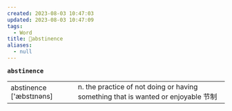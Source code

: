 ```yaml
---
created: 2023-08-03 10:47:03
updated: 2023-08-03 10:47:09
tags:
  - Word
title: 📖abstinence
aliases:
  - null
---
```


<pre><strong>abstinence</strong></pre>
|   |   |
|---|---|
|abstinence ['æbstɪnəns]|n. the practice of not doing or having something that is wanted or enjoyable 节制|